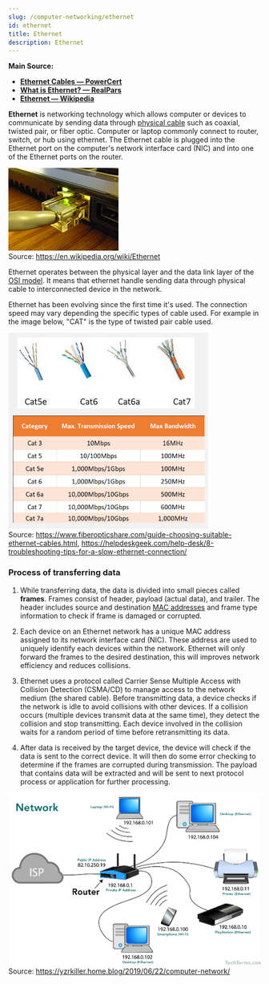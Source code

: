 ```yaml
---
slug: /computer-networking/ethernet
id: ethernet
title: Ethernet
description: Ethernet
---
```


**Main Source:**

- **[Ethernet Cables — PowerCert](https://youtu.be/_NX99ad2FUA?si=gR2OLcnYOxsvjvw6)**
- **[What is Ethernet? — RealPars](https://youtu.be/HLziLmaYsO0?si=FbFOSbRjsW19jtPl)**
- **[Ethernet — Wikipedia](https://en.wikipedia.org/wiki/Ethernet)**

**Ethernet** is networking technology which allows computer or devices to communicate by sending data through [physical cable](/digital-signal-processing/signal-transmission-medium#guided-transmission) such as coaxial, twisted pair, or fiber optic. Computer or laptop commonly connect to router, switch, or hub using ethernet. The Ethernet cable is plugged into the Ethernet port on the computer's network interface card (NIC) and into one of the Ethernet ports on the router.

![Twisted pair ethernet connected to laptop port](./ethernet-cable.jpg)  
Source: https://en.wikipedia.org/wiki/Ethernet

Ethernet operates between the physical layer and the data link layer of the [OSI model](/computer-networking/osi-model). It means that ethernet handle sending data through physical cable to interconnected device in the network.

Ethernet has been evolving since the first time it's used. The connection speed may vary depending the specific types of cable used. For example in the image below, "CAT" is the type of twisted pair cable used.

![Twisted pair cable types and their speed](./ethernet-cable-type.png)  
Source: https://www.fiberopticshare.com/guide-choosing-suitable-ethernet-cables.html, https://helpdeskgeek.com/help-desk/8-troubleshooting-tips-for-a-slow-ethernet-connection/

### Process of transferring data

1. While transferring data, the data is divided into small pieces called **frames**. Frames consist of header, payload (actual data), and trailer. The header includes source and destination [MAC addresses](/computer-networking/mac-address) and frame type information to check if frame is damaged or corrupted.

2. Each device on an Ethernet network has a unique MAC address assigned to its network interface card (NIC). These address are used to uniquely identify each devices within the network. Ethernet will only forward the frames to the desired destination, this will improves network efficiency and reduces collisions.

3. Ethernet uses a protocol called Carrier Sense Multiple Access with Collision Detection (CSMA/CD) to manage access to the network medium (the shared cable). Before transmitting data, a device checks if the network is idle to avoid collisions with other devices. If a collision occurs (multiple devices transmit data at the same time), they detect the collision and stop transmitting. Each device involved in the collision waits for a random period of time before retransmitting its data.

4. After data is received by the target device, the device will check if the data is sent to the correct device. It will then do some error checking to determine if the frames are corrupted during transmission. The payload that contains data will be extracted and will be sent to next protocol process or application for further processing.

![Ethernet in a local network](./ethernet-in-local-network.png)  
Source: https://yzrkiller.home.blog/2019/06/22/computer-network/
